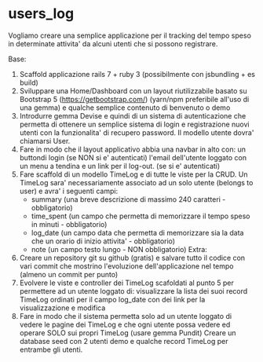 # users_log
 
Vogliamo creare una semplice applicazione per il tracking del tempo speso in determinate attivita' da alcuni utenti che si possono registrare.

Base:
1. Scaffold applicazione rails 7 + ruby 3 (possibilmente con jsbundling + es build)
2. Sviluppare una Home/Dashboard con un layout riutilizzabile basato su Bootstrap 5 (https://getbootstrap.com/) (yarn/npm preferibile all'uso di una gemma)   e qualche semplice contenuto di benvenuto o demo
3. Introdurre gemma Devise e quindi di un sistema di autenticazione che permetta di ottenere un semplice sistema di login e registrazione nuovi utenti con   la funzionalita' di recupero password. Il modello utente dovra' chiamarsi User.
4. Fare in modo che il layout applicativo abbia una navbar in alto con:
   un buttondi login (se NON si e' autenticati) 
   l'email dell'utente loggato con un menu  a tendina e un link per il log-out. (se si e' autenticati) 
5. Fare scaffold di un modello TimeLog e di tutte le viste per la CRUD. Un TimeLog sara' necessariamente associato ad un solo utente (belongs to user) e      avra' i seguenti campi:
    - summary (una breve descrizione di massimo 240 caratteri - obbligatorio)
    - time_spent (un campo che permetta di memorizzare il tempo speso in minuti - obbligatorio)
    - log_date (un campo data che permetta di memorizzare sia la data che un orario di inizio attivita' - obbligatorio)
    - note (un campo testo lungo - NON obbligatorio)
Extra:
1. Creare un repository git su github (gratis) e salvare tutto il codice con vari commit che mostrino l'evoluzione dell'applicazione nel tempo (almeno un      commit per punto)
2. Evolvere le viste e controller dei TimeLog scafoldati al punto 5 per permettere ad un utente loggato di:
   visualizzare la lista dei suoi record TimeLog ordinati per il campo log_date con dei link per la visualizzazione e modifica
3. Fare in modo che il sistema permetta solo ad un utente loggato di vedere le pagine dei TimeLog e che ogni utente possa vedere ed operare SOLO sui propri    TimeLog (usare gemma Pundit)
   Creare un database seed con 2 utenti demo e qualche record TimeLog per entrambe gli utenti.
